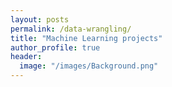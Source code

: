```yaml
---
layout: posts
permalink: /data-wrangling/
title: "Machine Learning projects"
author_profile: true
header:
  image: "/images/Background.png"
---
```



